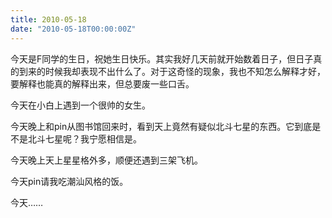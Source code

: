 ```yaml
---
title: 2010-05-18
date: "2010-05-18T00:00:00Z"
---
```


今天是F同学的生日，祝她生日快乐。其实我好几天前就开始数着日子，但日子真的到来的时候我却表现不出什么了。对于这奇怪的现象，我也不知怎么解释才好，要解释也能真的解释出来，但总要废一些口舌。

今天在小白上遇到一个很帅的女生。

今天晚上和pin从图书馆回来时，看到天上竟然有疑似北斗七星的东西。它到底是不是北斗七星呢？我宁愿相信是。

今天晚上天上星星格外多，顺便还遇到三架飞机。

今天pin请我吃潮汕风格的饭。

今天……